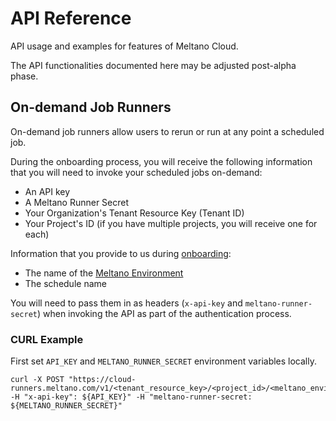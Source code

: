# API Reference

API usage and examples for features of Meltano Cloud.

The API functionalities documented here may be adjusted post-alpha phase.

## On-demand Job Runners

On-demand job runners allow users to rerun or run at any point a scheduled job.

During the onboarding process, you will receive the following information that you will need to invoke your scheduled jobs on-demand:
- An API key 
- A Meltano Runner Secret
- Your Organization's Tenant Resource Key (Tenant ID)
- Your Project's ID (if you have multiple projects, you will receive one for each)

Information that you provide to us during [onboarding](https://github.com/meltano/cloud-docs/blob/main/docs/onboarding.md#step-1-submit-project-onboarding-information):
- The name of the [Meltano Environment](https://docs.meltano.com/concepts/environments)
- The schedule name

You will need to pass them in as headers (`x-api-key` and `meltano-runner-secret`) when invoking the API as part of the authentication process.

### CURL Example

First set `API_KEY` and `MELTANO_RUNNER_SECRET` environment variables locally.

```
curl -X POST "https://cloud-runners.meltano.com/v1/<tenant_resource_key>/<project_id>/<meltano_environment_name>/<schedule_name>" -H "x-api-key": ${API_KEY}" -H "meltano-runner-secret: ${MELTANO_RUNNER_SECRET}"
```
